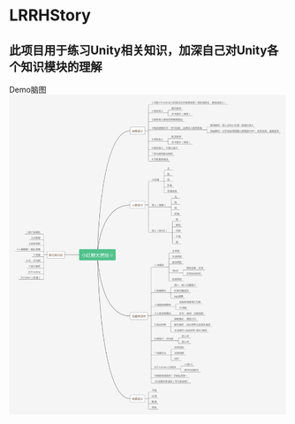 # LRRHStory

此项目用于练习Unity相关知识，加深自己对Unity各个知识模块的理解
-----------------------------------------------------------
Demo脑图
![小红帽大冒险脑图](mindmap.png)